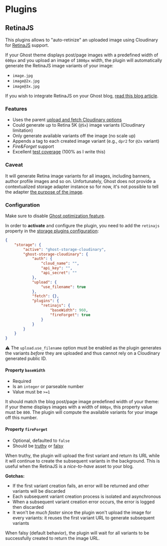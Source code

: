 # Plugins

## RetinaJS

This plugins allows to "auto-retinize" an uploaded image using Cloudinary for [RetinaJS](http://imulus.github.io/retinajs/) support.

If your Ghost theme displays post/page images with a predefined width of `600px` and you upload an image of `1800px` width, the plugin will automatically generate the RetinaJS image variants of your image:

- `image.jpg`
- `image@2x.jpg`
- `image@3x.jpg`

If you wish to integrate RetinaJS on your Ghost blog, [read this blog article](http://blog.eexit.net/ghost-retinajs-integration/).

### Features

- Uses the parent [upload and fetch Cloudinary options](https://github.com/eexit/ghost-storage-cloudinary#configuration)
- Could generate up to Retina 5K (`@5x`) image variants (Cloudinary limitation)
- Only generate available variants off the image (no scale up)
- Appends a tag to each created image variant (e.g., `dpr2` for `@2x` variant)
- *Fire&Forget* support
- Excellent [test coverage](https://codeclimate.com/github/eexit/ghost-storage-cloudinary) (100% as I write this)

### Caveat

It will generate Retina image variants for all images, including banners, author profile images and so on. Unfortunately, Ghost does not provide a contextualized storage adapter instance so for now, it's not possible to tell the adapter [the purpose of the image](https://forum.ghost.org/t/storage-adapter-context/1693).

### Configuration

Make sure to disable [Ghost optimization feature](https://ghost.org/docs/concepts/config/#image-optimisation).

In order to **activate** and configure the plugin, you need to add the `retinajs` property in the [storage plugins configuration](../configuration.sample.json):

```json
{
    "storage": {
        "active": "ghost-storage-cloudinary",
        "ghost-storage-cloudinary": {
            "auth": {
                "cloud_name": "",
                "api_key": "",
                "api_secret": ""
            },
            "upload": {
                "use_filename": true
            },
            "fetch": {},
            "plugins": {
                "retinajs": {
                    "baseWidth": 960,
                    "fireForget": true
                }
            }
        }
    }
}
```

:warning: The `upload`.`use_filename` option must be enabled as the plugin generates the variants *before* they are uploaded and thus cannot rely on a Cloudinary generated public ID.

#### Property `baseWidth`

- Required
- Is an `integer` or parseable number
- Value must be `>=1`

It should match the blog post/page image predefined width of your theme: if your theme displays images with a width of `800px`, this property value must be `800`.
The plugin will compute the available variants for your image off this number.

#### Property `fireForget`

- Optional, defaulted to `false`
- Should be [truthy](https://developer.mozilla.org/en-US/docs/Glossary/Truthy) or [falsy](https://developer.mozilla.org/en-US/docs/Glossary/Falsy)

When truthy, the plugin will upload the first variant and return its URL while it will continue to create the subsequent variants in the background. This is useful when the RetinaJS is a *nice-to-have* asset to your blog.

**Gotchas:**

- If the first variant creation fails, an error will be returned and other variants will be discarded
- Each subsequent variant creation process is isolated and asynchronous
- When a subsequent variant creation error occurs, the error is logged then discarded
- It won't be *much faster* since the plugin won't upload the image for every variants: it reuses the first variant URL to generate subsequent variants

When falsy (default behavior), the plugin will wait for all variants to be successfully created to return the image URL.
